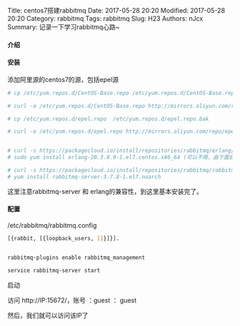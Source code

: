 Title: centos7搭建rabbitmq
Date: 2017-05-28 20:20
Modified: 2017-05-28 20:20
Category: rabbitmq
Tags: rabbitmq
Slug: H23
Authors: nJcx
Summary: 记录一下学习rabbitmq心路~


#### 介绍


#### 安装

添加阿里源的centos7的源，包括epel源

```bash
# cp /etc/yum.repos.d/CentOS-Base.repo /etc/yum.repos.d/CentOS-Base.repo.bak

# curl -o /etc/yum.repos.d/CentOS-Base.repo http://mirrors.aliyun.com/repo/Centos-7.repo

# cp /etc/yum.repos.d/epel.repo  /etc/yum.repos.d/epel.repo.bak

# curl -o /etc/yum.repos.d/epel.repo http://mirrors.aliyun.com/repo/epel-7.repo

```

```bash

# curl -s https://packagecloud.io/install/repositories/rabbitmq/erlang/script.rpm.sh | sudo bash
# sudo yum install erlang-20.3.8.9-1.el7.centos.x86_64 (可以不用，由下面自行处理依赖，以免出现兼容性问题)

# curl -s https://packagecloud.io/install/repositories/rabbitmq/rabbitmq-server/script.rpm.sh | sudo bash
# yum install rabbitmq-server-3.7.8-1.el7.noarch
``` 

这里注意rabbitmq-server 和 erlang的兼容性，到这里基本安装完了。


#### 配置

/etc/rabbitmq/rabbitmq.config

```bash
[{rabbit, [{loopback_users, []}]}].
```

```bash

rabbitmq-plugins enable rabbitmq_management 

service rabbitmq-server start

```
启动

访问 http://IP:15672/，账号 ：guest ： guest

然后，我们就可以访问该IP了
